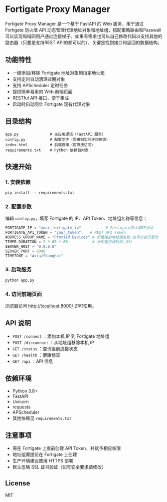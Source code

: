 # Fortigate Proxy Manager

Fortigate Proxy Manager 是一个基于 FastAPI 的 Web 服务，用于通过 Fortigate 防火墙 API 动态管理代理地址对象和地址组，搭配策略路由和Passwall可以实现局域网用户通过连接梯子。如果有需求也可以自己修改代码以支持其他的路由器（只要是支持REST API的都可以的），关键是找到接口和返回的数据结构。

## 功能特性
- 一键添加/移除 Fortigate 地址对象到指定地址组
- 支持定时自动清理过期对象
- 支持 APScheduler 定时任务
- 提供简单易用的 Web 前端页面
- RESTful API 接口，便于集成
- 启动时自动同步 Fortigate 现有代理对象

## 目录结构
```
app.py              # 主应用逻辑（FastAPI 服务）
config.py           # 配置文件（需根据实际环境修改）
index.html          # 前端页面（可直接访问）
requirements.txt    # Python 依赖包列表
```

## 快速开始
### 1. 安装依赖
```bash
pip install -r requirements.txt
```

### 2. 配置参数
编辑 `config.py`，填写 Fortigate 的 IP、API Token、地址组名称等信息：
```python
FORTIGATE_IP = "your_fortigate_ip"           # Fortigate防火墙IP地址
FORTIGATE_API_TOKEN = "your_token"    # REST API Token
ADDRESS_GROUP_NAME = "Proxied Devices" # 策略路由地址组名称,也可以自行更改
TIMER_DURATION = 2 * 60 * 60           # 计时器持续时间（秒）
SERVER_HOST = "0.0.0.0"
SERVER_PORT = 8000
TIMEZONE = "Asia/Shanghai"
```

### 3. 启动服务
```bash
python app.py
```

### 4. 访问前端页面
浏览器访问 [http://localhost:8000/](http://localhost:8000/) 即可使用。

## API 说明
- `POST /connect`    ：添加本机 IP 到 Fortigate 地址组
- `POST /disconnect` ：从地址组移除本机 IP
- `GET /status`      ：查询当前连接状态
- `GET /health`      ：健康检查
- `GET /api`         ：API 信息

## 依赖环境
- Python 3.8+
- FastAPI
- Uvicorn
- requests
- APScheduler
- 其他依赖见 `requirements.txt`

## 注意事项
- 需在 Fortigate 上提前创建 API Token，并赋予相应权限
- 地址组需提前在 Fortigate 上创建
- 生产环境建议使用 HTTPS 部署
- 默认忽略 SSL 证书验证（如有安全要求请修改）

## License
MIT
